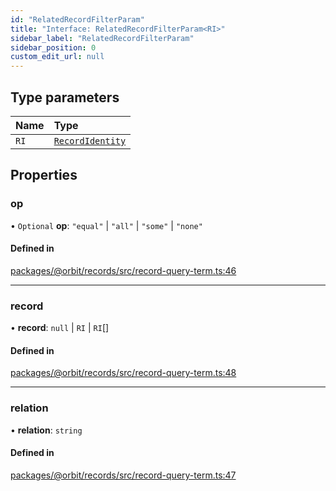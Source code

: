 ```yaml
---
id: "RelatedRecordFilterParam"
title: "Interface: RelatedRecordFilterParam<RI>"
sidebar_label: "RelatedRecordFilterParam"
sidebar_position: 0
custom_edit_url: null
---
```


## Type parameters

| Name | Type |
| :------ | :------ |
| `RI` | [`RecordIdentity`](RecordIdentity.md) |

## Properties

### op

• `Optional` **op**: ``"equal"`` \| ``"all"`` \| ``"some"`` \| ``"none"``

#### Defined in

[packages/@orbit/records/src/record-query-term.ts:46](https://github.com/orbitjs/orbit/blob/6e0cbd41/packages/@orbit/records/src/record-query-term.ts#L46)

___

### record

• **record**: ``null`` \| `RI` \| `RI`[]

#### Defined in

[packages/@orbit/records/src/record-query-term.ts:48](https://github.com/orbitjs/orbit/blob/6e0cbd41/packages/@orbit/records/src/record-query-term.ts#L48)

___

### relation

• **relation**: `string`

#### Defined in

[packages/@orbit/records/src/record-query-term.ts:47](https://github.com/orbitjs/orbit/blob/6e0cbd41/packages/@orbit/records/src/record-query-term.ts#L47)
